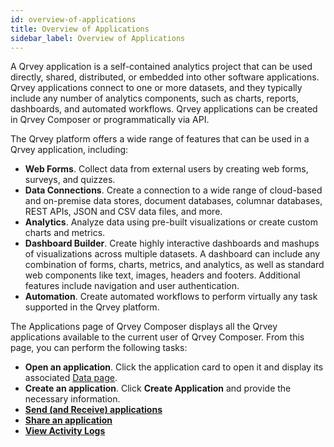 ```yaml
---
id: overview-of-applications
title: Overview of Applications
sidebar_label: Overview of Applications
---
```


<div style={{textAlign: "justify"}}>

A Qrvey application is a self-contained analytics project that can be used directly, shared, distributed, or embedded into other software applications. Qrvey applications connect to one or more datasets, and they typically include any number of analytics components, such as charts, reports, dashboards, and automated workflows. Qrvey applications can be created in Qrvey Composer or programmatically via API.  

The Qrvey platform offers a wide range of features that can be used in a Qrvey application, including:
* **Web Forms**. Collect data from external users by creating web forms, surveys, and quizzes.
* **Data Connections**. Create a connection to a wide range of cloud-based and on-premise data stores, document databases, columnar databases, REST APIs, JSON and CSV data files, and more. 
* **Analytics**. Analyze data using pre-built visualizations or create custom charts and metrics.
* **Dashboard Builder**. Create highly interactive dashboards and mashups of visualizations across multiple datasets. A dashboard can include any combination of forms, charts, metrics, and analytics, as well as standard web components like text, images, headers and footers. Additional features include navigation and user authentication.
* **Automation**. Create automated workflows to perform virtually any task supported in the Qrvey platform. 

The Applications page of Qrvey Composer displays all the Qrvey applications available to the current user of Qrvey Composer. From this page, you can perform the following tasks:
* **Open an application**. Click the application card to open it and display its associated [Data page](../data/introduction-to-data-in-qrvey.md). 
* **Create an application**. Click **Create Application** and provide the necessary information. 
* **[Send (and Receive) applications](../applications/sending-applications.md)**
* **[Share an application](../applications/sharing-editing.md)**
* **[View Activity Logs](../applications/activity-log.md)**

</div>
